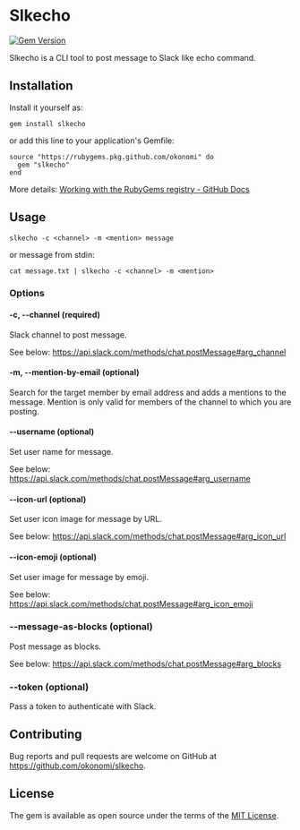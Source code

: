 # Slkecho

[![Gem Version](https://badge.fury.io/rb/slkecho.svg)](https://badge.fury.io/rb/slkecho)

Slkecho is a CLI tool to post message to Slack like echo command.

## Installation

Install it yourself as:

```
gem install slkecho
```

or add this line to your application's Gemfile:

```
source "https://rubygems.pkg.github.com/okonomi" do
  gem "slkecho"
end
```

More details: [Working with the RubyGems registry - GitHub Docs](https://docs.github.com/en/packages/working-with-a-github-packages-registry/working-with-the-rubygems-registry#installing-a-package)

## Usage

```
slkecho -c <channel> -m <mention> message
```

or message from stdin:

```
cat message.txt | slkecho -c <channel> -m <mention>
```

### Options

#### -c, --channel <channel> (required)

Slack channel to post message.

See below: https://api.slack.com/methods/chat.postMessage#arg_channel

#### -m, --mention-by-email <mention> (optional)

Search for the target member by email address and adds a mentions to the message.
Mention is only valid for members of the channel to which you are posting.

#### --username <username> (optional)

Set user name for message.

See below: https://api.slack.com/methods/chat.postMessage#arg_username

#### --icon-url <url> (optional)

Set user icon image for message by URL.

See below: https://api.slack.com/methods/chat.postMessage#arg_icon_url

#### --icon-emoji <emoji> (optional)

Set user image for message by emoji.

See below: https://api.slack.com/methods/chat.postMessage#arg_icon_emoji

### --message-as-blocks (optional)

Post message as blocks.

See below: https://api.slack.com/methods/chat.postMessage#arg_blocks

### --token <token> (optional)

Pass a token to authenticate with Slack.

## Contributing

Bug reports and pull requests are welcome on GitHub at https://github.com/okonomi/slkecho.

## License

The gem is available as open source under the terms of the [MIT License](https://opensource.org/licenses/MIT).
